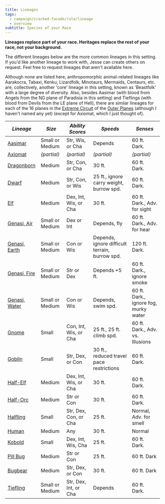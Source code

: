 ```yaml
---
title: Lineages
tags:
  - campaign/cracked-facade/rule/lineage
  - overview
subtitle: Species of your Race
---
```


**Lineages replace part of your race. Heritages replace the rest of your race, not your background.**

The different lineages below are the more common lineages in this setting. If you'd like another lineage to work with, Jesse can create others on request. Feel free to request lineages that aren't available here.

Although none are listed here, anthropomorphic animal-related lineages like Aarakocra, Tabaxi, Kenku, Lizardfolk, Minotaurs, Mermaids, Centaurs, etc. are, collectively, another 'core' lineage in this setting, known as 'Beastfolk' with a large degree of diversity. Also, besides Aasimar (with blood from Angels from the NG plane of Paradisia in this setting) and Tieflings (with blood from Devils from the LE plane of Hell), there are similar lineages for each of the 16 planes in the [Extreme Circuit](../../../place/plane/outer/extreme-circuit/index.md) of the [Outer Planes](../../../place/plane/outer/index.md) (although I haven't named any yet) (except for Axiomat, which I just thought of).

| ***Lineage***                    | ***Size***      | ***Ability Scores***  | ***Speeds***                                   | ***Senses***                          |
| -------------------------------- | --------------- | --------------------- | ---------------------------------------------- | ------------------------------------- |
| [Aasimar](aasimar.md)            | Small or Medium | Str, Wis, or Cha      | Depends                                        | 60 ft. Dark.                          |
| [Axiomat](axiomat.md)            | *(partial)*     | *(partial)*           | *(partial)*                                    | *(partial)*                           |
| [Dragonborn](dragonborn.md)      | Medium          | Str, Con, or Cha      | 30 ft.                                         | 60 ft. Dark.                          |
| [Dwarf](dwarf.md)                | Medium          | Str, Con, or Wis      | 25 ft., ignore carry weight, burrow spd.       | 60 ft. Dark.                          |
| [Elf](elf.md)                    | Medium          | Dex, Int, Wis, or Cha | 30 ft.                                         | 60 ft. Dark., Adv. for sight          |
| [Genasi, Air](genasi-air.md)     | Small or Medium | Dex or Int            | Depends, fly                                   | 60 ft. Dark., Adv. for hear           |
| [Genasi, Earth](genasi-earth.md) | Small or Medium | Con or Wis            | Depends, ignore difficult terrain, burrow spd. | 120 ft. Dark.                         |
| [Genasi, Fire](genasi-fire.md)   | Small or Medium | Str or Dex            | Depends +5 ft.                                 | 60 ft. Dark., ignore smoke            |
| [Genasi, Water](genasi-water.md) | Small or Medium | Con or Wis            | Depends, swim spd.                             | 60 ft. Dark., ignore fog, murky water |
| [Gnome](gnome.md)                | Small           | Con, Int, Wis, or Cha | 25 ft., 25 ft. climb spd.                      | 60 ft. Dark., Adv. vs. Illusions      |
| [Goblin](goblin.md)              | Small           | Str, Dex, or Con      | 30 ft., reduced travel pace restrictions       | 60 ft. Dark.                          |
| [Half-Elf](half-elf.md)          | Medium          | Dex, Int, Wis, or Cha | 30 ft.                                         | 60 ft. Dark.                          |
| [Half-Orc](half-orc.md)          | Medium          | Str or Con            | 30 ft.                                         | 60 ft. Dark.                          |
| [Halfling](halfling.md)          | Small           | Str, Dex, Con, or Cha | 25 ft.                                         | Normal, Adv. for smell                |
| [Human](human.md)                | Medium          | Any                   | 30 ft.                                         | Normal                                |
| [Kobold](kobold.md)              | Small           | Dex, Int, Wis, Cha    | 25 ft.                                         | 60 ft. Dark.                          |
| [Pill Bug](pill-bug.md)          | Medium          | Str or Con            | 25 ft.                                         | 60 ft. Dark                           |
| [Bugbear](bugbear.md)            | Medium          | Str, Dex, or Con      | 30 ft.                                         | 60 ft. Dark                           |
| [Tiefling](tiefling.md)          | Small or Medium | Str, Dex, Int, or Cha | Depends                                        | 60 ft. Dark.                          |
